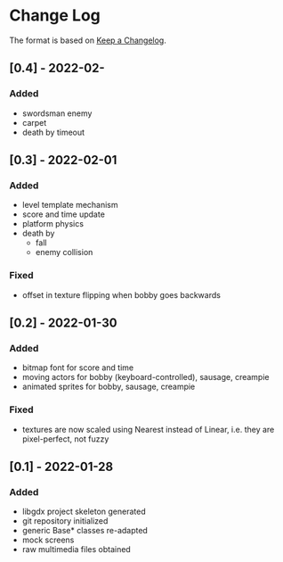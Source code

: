 
# Change Log
The format is based on [Keep a Changelog](http://keepachangelog.com/).

## [0.4] - 2022-02-

### Added
- swordsman enemy
- carpet
- death by timeout


## [0.3] - 2022-02-01

### Added
- level template mechanism
- score and time update
- platform physics
- death by
    - fall
    - enemy collision

### Fixed
- offset in texture flipping when bobby goes backwards


## [0.2] - 2022-01-30

### Added
- bitmap font for score and time
- moving actors for bobby (keyboard-controlled), sausage, creampie
- animated sprites for bobby, sausage, creampie

### Fixed
- textures are now scaled using Nearest instead of Linear, 
i.e. they are pixel-perfect, not fuzzy

## [0.1] - 2022-01-28

### Added
- libgdx project skeleton generated
- git repository initialized
- generic Base* classes re-adapted
- mock screens
- raw multimedia files obtained 
